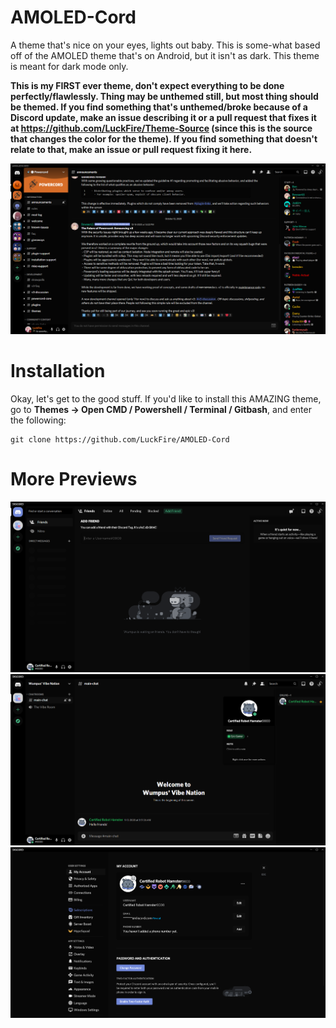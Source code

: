 # AMOLED-Cord
A theme that's nice on your eyes, lights out baby. This is some-what based off of the AMOLED theme that's on Android, but it isn't as dark. This theme is meant for dark mode only.

**This is my FIRST ever theme, don't expect everything to be done perfectly/flawlessly. Thing may be unthemed still, but most thing should be themed. If you find something that's unthemed/broke because of a Discord update, make an issue describing it or a pull request that fixes it at https://github.com/LuckFire/Theme-Source (since this is the source that changes the color for the theme). If you find something that doesn't relate to that, make an issue or pull request fixing it here.**

![Preview](./Previews/MainPreview.png)

# Installation
Okay, let's get to the good stuff. If you'd like to install this AMAZING theme, go to **Themes -> Open CMD / Powershell / Terminal / Gitbash**, and enter the following:
```
git clone https://github.com/LuckFire/AMOLED-Cord
```

# More Previews
![Preview](./Previews/FriendPreview.png)
![Preview](./Previews/ChatPreview2.png)
![Preview](./Previews/SettingsPreview.png)

